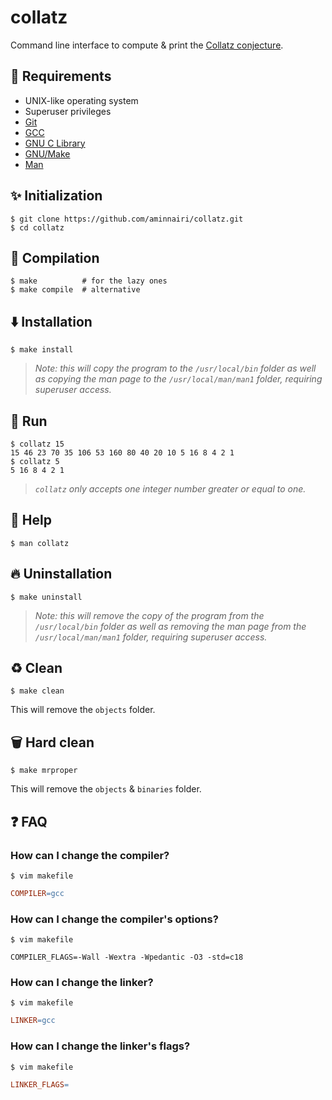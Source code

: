 # collatz

Command line interface to compute & print the [Collatz conjecture](https://en.wikipedia.org/wiki/Collatz_conjecture).

## :book: Requirements

- UNIX-like operating system
- Superuser privileges
- [Git](https://git-scm.com/)
- [GCC](https://gcc.gnu.org/)
- [GNU C Library](https://www.gnu.org/software/libc/)
- [GNU/Make](https://www.gnu.org/software/make/)
- [Man](https://www.gnu.org/prep/standards/html_node/Man-Pages.html#Man-Pages)

## :sparkles: Initialization

```console
$ git clone https://github.com/aminnairi/collatz.git
$ cd collatz
```

## :hammer: Compilation

```console
$ make          # for the lazy ones
$ make compile  # alternative
```

## :arrow_down: Installation

```console
$ make install
```

> *Note: this will copy the program to the `/usr/local/bin` folder as well as copying the man page to the `/usr/local/man/man1` folder, requiring superuser access.*

## :runner: Run

```console
$ collatz 15
15 46 23 70 35 106 53 160 80 40 20 10 5 16 8 4 2 1
$ collatz 5
5 16 8 4 2 1
```

> *`collatz` only accepts one integer number greater or equal to one.*

## :thinking: Help

```console
$ man collatz
```

## :fire: Uninstallation

```console
$ make uninstall
```

> *Note: this will remove the copy of the program from the `/usr/local/bin` folder as well as removing the man page from the `/usr/local/man/man1` folder, requiring superuser access.*

## :recycle: Clean

```console
$ make clean
```

This will remove the `objects` folder.

## :wastebasket: Hard clean

```console
$ make mrproper
```

This will remove the `objects` & `binaries` folder.

## :question: FAQ

### How can I change the compiler?

```console
$ vim makefile
```

```makefile
COMPILER=gcc
```

### How can I change the compiler's options?

```console
$ vim makefile
```

```console
COMPILER_FLAGS=-Wall -Wextra -Wpedantic -O3 -std=c18
```

### How can I change the linker?

```console
$ vim makefile
```

```makefile
LINKER=gcc
```

### How can I change the linker's flags?

```console
$ vim makefile
```

```makefile
LINKER_FLAGS=
```
